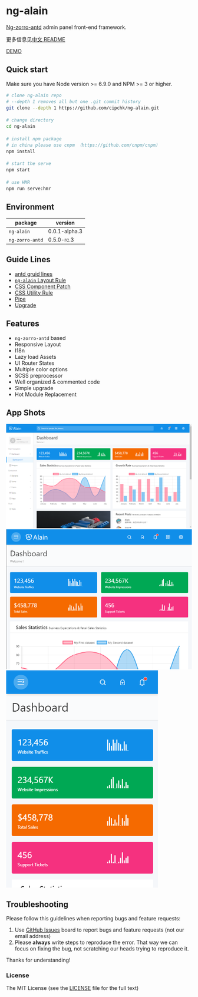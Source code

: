 # ng-alain

[Ng-zorro-antd](https://github.com/NG-ZORRO/ng-zorro-antd) admin panel front-end framework.

更多信息见[中文 README](README-zh_CN.md)

[DEMO](https://cipchk.github.io/ng-alain/)

## Quick start

Make sure you have Node version >= 6.9.0 and NPM >= 3 or higher.

```bash
# clone ng-alain repo
# --depth 1 removes all but one .git commit history
git clone --depth 1 https://github.com/cipchk/ng-alain.git

# change directory
cd ng-alain

# install npm package
# in china please use cnpm （https://github.com/cnpm/cnpm）
npm install

# start the serve
npm start

# use HMR
npm run serve:hmr
```

## Environment

| package | version |
| ------- | ------- |
| `ng-alain` | 0.0.1-alpha.3 | 
| `ng-zorro-antd` | 0.5.0-rc.3 |

## Guide Lines

+ [antd gruid lines](https://ant.design/docs/spec/introduce)
+ [`ng-alain` Layout Rule](_documents/layout.md)
+ [CSS Component Patch](_documents/component-patch.md)
+ [CSS Utility Rule](_documents/utils.md)
+ [Pipe](_documents/pipe.md)
+ [Upgrade](_documents/upgrade.md)

## Features

+ `ng-zorro-antd` based
+ Responsive Layout
+ I18n
+ Lazy load Assets
+ UI Router States
+ Multiple color options
+ SCSS preprocessor
+ Well organized & commented code
+ Simple upgrade
+ Hot Module Replacement

## App Shots

![desktop](_screenshot/desktop.png)
![ipad](_screenshot/ipad.png)
![iphone](_screenshot/iphone.png)

## Troubleshooting

Please follow this guidelines when reporting bugs and feature requests:

1. Use [GitHub Issues](https://github.com/cipchk/ng-alain/issues) board to report bugs and feature requests (not our email address)
2. Please **always** write steps to reproduce the error. That way we can focus on fixing the bug, not scratching our heads trying to reproduce it.

Thanks for understanding!

### License

The MIT License (see the [LICENSE](https://github.com/cipchk/ng-alain/blob/master/LICENSE) file for the full text)
